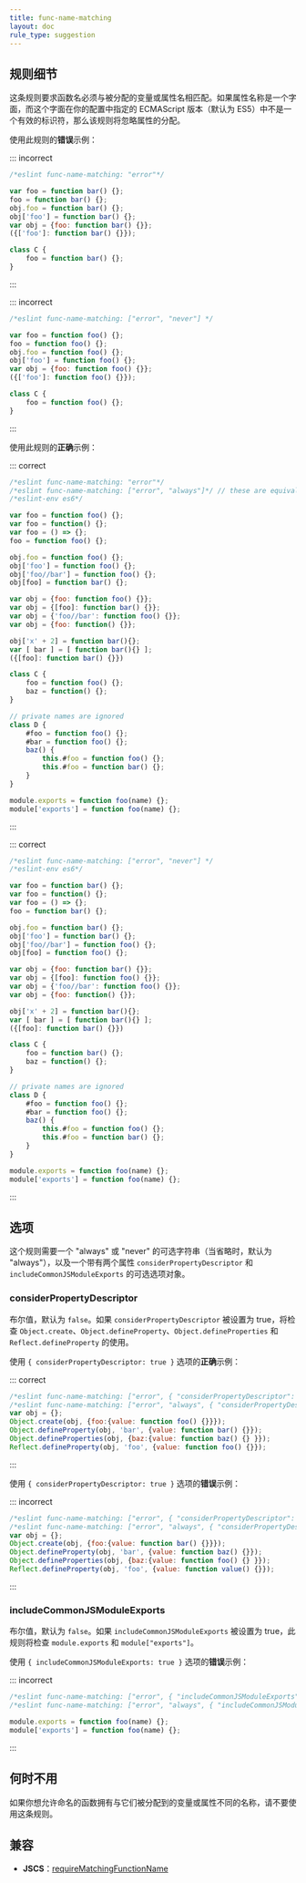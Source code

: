 ```yaml
---
title: func-name-matching
layout: doc
rule_type: suggestion
---
```


## 规则细节

这条规则要求函数名必须与被分配的变量或属性名相匹配。如果属性名称是一个字面，而这个字面在你的配置中指定的 ECMAScript 版本（默认为 ES5）中不是一个有效的标识符，那么该规则将忽略属性的分配。

使用此规则的**错误**示例：

::: incorrect

```js
/*eslint func-name-matching: "error"*/

var foo = function bar() {};
foo = function bar() {};
obj.foo = function bar() {};
obj['foo'] = function bar() {};
var obj = {foo: function bar() {}};
({['foo']: function bar() {}});

class C {
    foo = function bar() {};
}
```

:::

::: incorrect

```js
/*eslint func-name-matching: ["error", "never"] */

var foo = function foo() {};
foo = function foo() {};
obj.foo = function foo() {};
obj['foo'] = function foo() {};
var obj = {foo: function foo() {}};
({['foo']: function foo() {}});

class C {
    foo = function foo() {};
}
```

:::

使用此规则的**正确**示例：

::: correct

```js
/*eslint func-name-matching: "error"*/
/*eslint func-name-matching: ["error", "always"]*/ // these are equivalent
/*eslint-env es6*/

var foo = function foo() {};
var foo = function() {};
var foo = () => {};
foo = function foo() {};

obj.foo = function foo() {};
obj['foo'] = function foo() {};
obj['foo//bar'] = function foo() {};
obj[foo] = function bar() {};

var obj = {foo: function foo() {}};
var obj = {[foo]: function bar() {}};
var obj = {'foo//bar': function foo() {}};
var obj = {foo: function() {}};

obj['x' + 2] = function bar(){};
var [ bar ] = [ function bar(){} ];
({[foo]: function bar() {}})

class C {
    foo = function foo() {};
    baz = function() {};
}

// private names are ignored
class D {
    #foo = function foo() {};
    #bar = function foo() {};
    baz() {
        this.#foo = function foo() {};
        this.#foo = function bar() {};
    }
}

module.exports = function foo(name) {};
module['exports'] = function foo(name) {};
```

:::

::: correct

```js
/*eslint func-name-matching: ["error", "never"] */
/*eslint-env es6*/

var foo = function bar() {};
var foo = function() {};
var foo = () => {};
foo = function bar() {};

obj.foo = function bar() {};
obj['foo'] = function bar() {};
obj['foo//bar'] = function foo() {};
obj[foo] = function foo() {};

var obj = {foo: function bar() {}};
var obj = {[foo]: function foo() {}};
var obj = {'foo//bar': function foo() {}};
var obj = {foo: function() {}};

obj['x' + 2] = function bar(){};
var [ bar ] = [ function bar(){} ];
({[foo]: function bar() {}})

class C {
    foo = function bar() {};
    baz = function() {};
}

// private names are ignored
class D {
    #foo = function foo() {};
    #bar = function foo() {};
    baz() {
        this.#foo = function foo() {};
        this.#foo = function bar() {};
    }
}

module.exports = function foo(name) {};
module['exports'] = function foo(name) {};
```

:::

## 选项

这个规则需要一个 "always" 或 "never" 的可选字符串（当省略时，默认为 "always"），以及一个带有两个属性 `considerPropertyDescriptor` 和 `includeCommonJSModuleExports` 的可选选项对象。

### considerPropertyDescriptor

布尔值，默认为 `false`。如果 `considerPropertyDescriptor` 被设置为 true，将检查 `Object.create`、`Object.defineProperty`、`Object.defineProperties` 和 `Reflect.defineProperty` 的使用。

使用 `{ considerPropertyDescriptor: true }` 选项的**正确**示例：

::: correct

```js
/*eslint func-name-matching: ["error", { "considerPropertyDescriptor": true }]*/
/*eslint func-name-matching: ["error", "always", { "considerPropertyDescriptor": true }]*/ // these are equivalent
var obj = {};
Object.create(obj, {foo:{value: function foo() {}}});
Object.defineProperty(obj, 'bar', {value: function bar() {}});
Object.defineProperties(obj, {baz:{value: function baz() {} }});
Reflect.defineProperty(obj, 'foo', {value: function foo() {}});
```

:::

使用 `{ considerPropertyDescriptor: true }` 选项的**错误**示例：

::: incorrect

```js
/*eslint func-name-matching: ["error", { "considerPropertyDescriptor": true }]*/
/*eslint func-name-matching: ["error", "always", { "considerPropertyDescriptor": true }]*/ // these are equivalent
var obj = {};
Object.create(obj, {foo:{value: function bar() {}}});
Object.defineProperty(obj, 'bar', {value: function baz() {}});
Object.defineProperties(obj, {baz:{value: function foo() {} }});
Reflect.defineProperty(obj, 'foo', {value: function value() {}});
```

:::

### includeCommonJSModuleExports

布尔值，默认为 `false`。如果 `includeCommonJSModuleExports` 被设置为 true，此规则将检查 `module.exports` 和 `module["exports"]`。

使用 `{ includeCommonJSModuleExports: true }` 选项的**错误**示例：

::: incorrect

```js
/*eslint func-name-matching: ["error", { "includeCommonJSModuleExports": true }]*/
/*eslint func-name-matching: ["error", "always", { "includeCommonJSModuleExports": true }]*/ // these are equivalent

module.exports = function foo(name) {};
module['exports'] = function foo(name) {};
```

:::

## 何时不用

如果你想允许命名的函数拥有与它们被分配到的变量或属性不同的名称，请不要使用这条规则。

## 兼容

* **JSCS**：[requireMatchingFunctionName](https://jscs-dev.github.io/rule/requireMatchingFunctionName)
